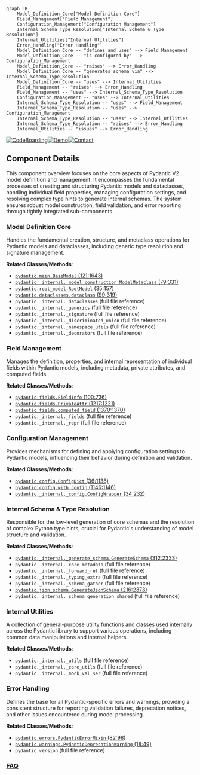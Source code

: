 ```mermaid
graph LR
    Model_Definition_Core["Model Definition Core"]
    Field_Management["Field Management"]
    Configuration_Management["Configuration Management"]
    Internal_Schema_Type_Resolution["Internal Schema & Type Resolution"]
    Internal_Utilities["Internal Utilities"]
    Error_Handling["Error Handling"]
    Model_Definition_Core -- "defines and uses" --> Field_Management
    Model_Definition_Core -- "is configured by" --> Configuration_Management
    Model_Definition_Core -- "raises" --> Error_Handling
    Model_Definition_Core -- "generates schema via" --> Internal_Schema_Type_Resolution
    Model_Definition_Core -- "uses" --> Internal_Utilities
    Field_Management -- "raises" --> Error_Handling
    Field_Management -- "uses" --> Internal_Schema_Type_Resolution
    Configuration_Management -- "uses" --> Internal_Utilities
    Internal_Schema_Type_Resolution -- "uses" --> Field_Management
    Internal_Schema_Type_Resolution -- "uses" --> Configuration_Management
    Internal_Schema_Type_Resolution -- "uses" --> Internal_Utilities
    Internal_Schema_Type_Resolution -- "raises" --> Error_Handling
    Internal_Utilities -- "issues" --> Error_Handling
```
[![CodeBoarding](https://img.shields.io/badge/Generated%20by-CodeBoarding-9cf?style=flat-square)](https://github.com/CodeBoarding/CodeBoarding)[![Demo](https://img.shields.io/badge/Try%20our-Demo-blue?style=flat-square)](https://www.codeboarding.org/demo)[![Contact](https://img.shields.io/badge/Contact%20us%20-%20contact@codeboarding.org-lightgrey?style=flat-square)](mailto:contact@codeboarding.org)

## Component Details

This component overview focuses on the core aspects of Pydantic V2 model definition and management. It encompasses the fundamental processes of creating and structuring Pydantic models and dataclasses, handling individual field properties, managing configuration settings, and resolving complex type hints to generate internal schemas. The system ensures robust model construction, field validation, and error reporting through tightly integrated sub-components.

### Model Definition Core
Handles the fundamental creation, structure, and metaclass operations for Pydantic models and dataclasses, including generic type resolution and signature management.


**Related Classes/Methods**:

- <a href="https://github.com/pydantic/pydantic/blob/master/pydantic/main.py#L121-L1643" target="_blank" rel="noopener noreferrer">`pydantic.main.BaseModel` (121:1643)</a>
- <a href="https://github.com/pydantic/pydantic/blob/master/pydantic/_internal/_model_construction.py#L79-L331" target="_blank" rel="noopener noreferrer">`pydantic._internal._model_construction.ModelMetaclass` (79:331)</a>
- <a href="https://github.com/pydantic/pydantic/blob/master/pydantic/root_model.py#L35-L157" target="_blank" rel="noopener noreferrer">`pydantic.root_model.RootModel` (35:157)</a>
- <a href="https://github.com/pydantic/pydantic/blob/master/pydantic/dataclasses.py#L99-L319" target="_blank" rel="noopener noreferrer">`pydantic.dataclasses.dataclass` (99:319)</a>
- `pydantic._internal._dataclasses` (full file reference)
- `pydantic._internal._generics` (full file reference)
- `pydantic._internal._signature` (full file reference)
- `pydantic._internal._discriminated_union` (full file reference)
- `pydantic._internal._namespace_utils` (full file reference)
- `pydantic._internal._decorators` (full file reference)


### Field Management
Manages the definition, properties, and internal representation of individual fields within Pydantic models, including metadata, private attributes, and computed fields.


**Related Classes/Methods**:

- <a href="https://github.com/pydantic/pydantic/blob/master/pydantic/fields.py#L100-L736" target="_blank" rel="noopener noreferrer">`pydantic.fields.FieldInfo` (100:736)</a>
- <a href="https://github.com/pydantic/pydantic/blob/master/pydantic/fields.py#L1217-L1221" target="_blank" rel="noopener noreferrer">`pydantic.fields.PrivateAttr` (1217:1221)</a>
- <a href="https://github.com/pydantic/pydantic/blob/master/pydantic/fields.py#L1370-L1370" target="_blank" rel="noopener noreferrer">`pydantic.fields.computed_field` (1370:1370)</a>
- `pydantic._internal._fields` (full file reference)
- `pydantic._internal._repr` (full file reference)


### Configuration Management
Provides mechanisms for defining and applying configuration settings to Pydantic models, influencing their behavior during definition and validation.


**Related Classes/Methods**:

- <a href="https://github.com/pydantic/pydantic/blob/master/pydantic/config.py#L36-L1138" target="_blank" rel="noopener noreferrer">`pydantic.config.ConfigDict` (36:1138)</a>
- <a href="https://github.com/pydantic/pydantic/blob/master/pydantic/config.py#L1146-L1146" target="_blank" rel="noopener noreferrer">`pydantic.config.with_config` (1146:1146)</a>
- <a href="https://github.com/pydantic/pydantic/blob/master/pydantic/_internal/_config.py#L34-L232" target="_blank" rel="noopener noreferrer">`pydantic._internal._config.ConfigWrapper` (34:232)</a>


### Internal Schema & Type Resolution
Responsible for the low-level generation of core schemas and the resolution of complex Python type hints, crucial for Pydantic's understanding of model structure and validation.


**Related Classes/Methods**:

- <a href="https://github.com/pydantic/pydantic/blob/master/pydantic/_internal/_generate_schema.py#L312-L2333" target="_blank" rel="noopener noreferrer">`pydantic._internal._generate_schema.GenerateSchema` (312:2333)</a>
- `pydantic._internal._core_metadata` (full file reference)
- `pydantic._internal._forward_ref` (full file reference)
- `pydantic._internal._typing_extra` (full file reference)
- `pydantic._internal._schema_gather` (full file reference)
- <a href="https://github.com/pydantic/pydantic/blob/master/pydantic/json_schema.py#L216-L2373" target="_blank" rel="noopener noreferrer">`pydantic.json_schema.GenerateJsonSchema` (216:2373)</a>
- `pydantic._internal._schema_generation_shared` (full file reference)


### Internal Utilities
A collection of general-purpose utility functions and classes used internally across the Pydantic library to support various operations, including common data manipulations and internal helpers.


**Related Classes/Methods**:

- `pydantic._internal._utils` (full file reference)
- `pydantic._internal._core_utils` (full file reference)
- `pydantic._internal._mock_val_ser` (full file reference)


### Error Handling
Defines the base for all Pydantic-specific errors and warnings, providing a consistent structure for reporting validation failures, deprecation notices, and other issues encountered during model processing.


**Related Classes/Methods**:

- <a href="https://github.com/pydantic/pydantic/blob/master/pydantic/errors.py#L82-L98" target="_blank" rel="noopener noreferrer">`pydantic.errors.PydanticErrorMixin` (82:98)</a>
- <a href="https://github.com/pydantic/pydantic/blob/master/pydantic/warnings.py#L18-L49" target="_blank" rel="noopener noreferrer">`pydantic.warnings.PydanticDeprecationWarning` (18:49)</a>
- `pydantic.version` (full file reference)




### [FAQ](https://github.com/CodeBoarding/GeneratedOnBoardings/tree/main?tab=readme-ov-file#faq)